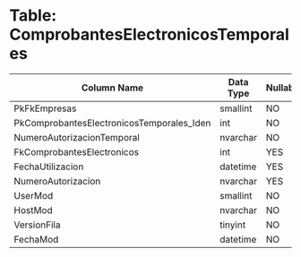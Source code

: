 # Table: ComprobantesElectronicosTemporales

| Column Name | Data Type | Nullable |
|-------------|-----------|----------|
| PkFkEmpresas | smallint | NO |
| PkComprobantesElectronicosTemporales_Iden | int | NO |
| NumeroAutorizacionTemporal | nvarchar | NO |
| FkComprobantesElectronicos | int | YES |
| FechaUtilizacion | datetime | YES |
| NumeroAutorizacion | nvarchar | YES |
| UserMod | smallint | NO |
| HostMod | nvarchar | NO |
| VersionFila | tinyint | NO |
| FechaMod | datetime | NO |
